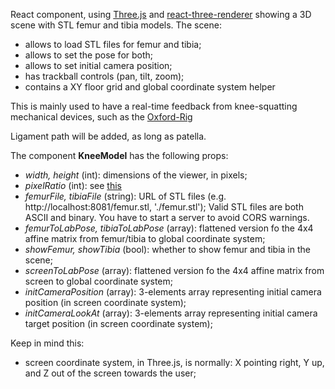 React component, using [Three.js](https://threejs.org/) and
[react-three-renderer](https://github.com/toxicFork/react-three-renderer)
showing a 3D scene with STL femur and tibia models. The scene:

* allows to load STL files for femur and tibia;
* allows to set the pose for both;
* allows to set initial camera position;
* has trackball controls (pan, tilt, zoom);
* contains a XY floor grid and global coordinate system helper

This is mainly used to have a real-time feedback from knee-squatting mechanical
devices, such as the [Oxford-Rig](https://gbiomed.kuleuven.be/english/research/50000640/iort/kneerig.gif/image_view_fullscreen)

Ligament path will be added, as long as patella.

The component __KneeModel__ has the following props:

* _width, height_ (int): dimensions of the viewer, in pixels;
* _pixelRatio_ (int): see [this](https://github.com/toxicFork/react-three-renderer/wiki/Entry-Point#pixelratio)
* _femurFile, tibiaFile_ (string): URL of STL files (e.g. http://localhost:8081/femur.stl, './femur.stl');
  Valid STL files are both ASCII and binary. You have to start a server to avoid CORS warnings.
* _femurToLabPose, tibiaToLabPose_ (array): flattened version fo the 4x4 affine matrix from femur/tibia to global coordinate system;
* _showFemur, showTibia_ (bool): whether to show femur and tibia in the scene;
* _screenToLabPose_ (array): flattened version fo the 4x4 affine matrix from screen to global coordinate system;
* _initCameraPosition_ (array): 3-elements array representing initial camera position (in screen coordinate system);
* _initCameraLookAt_ (array): 3-elements array representing initial camera target position (in screen coordinate system);

Keep in mind this:

- screen coordinate system, in Three.js, is normally:
  X pointing right, Y up, and Z out of the screen towards the user;
